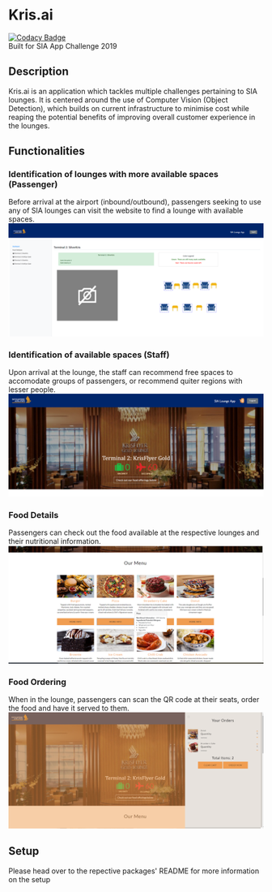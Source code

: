 # Kris.ai  
[![Codacy Badge](https://api.codacy.com/project/badge/Grade/a28ff5586b7f45cba4a1f83f02e2a3c0)](https://www.codacy.com?utm_source=github.com&amp;utm_medium=referral&amp;utm_content=JLIEW008/SIA_lounge_app&amp;utm_campaign=Badge_Grade)  
Built for SIA App Challenge 2019

## Description
Kris.ai is an application which tackles multiple challenges pertaining to SIA lounges. It is centered around the use of Computer Vision (Object Detection), which builds on current infrastructure to minimise cost while reaping the potential benefits of improving overall customer experience in the lounges.

## Functionalities

### Identification of lounges with more available spaces (Passenger)
Before arrival at the airport (inbound/outbound), passengers seeking to use any of SIA lounges can visit the website to find a lounge with available spaces.  
![Available Spaces](https://github.com/JLIEW008/SIA_lounge_app/blob/master/Available%20Spaces.PNG)

### Identification of available spaces (Staff)
Upon arrival at the lounge, the staff can recommend free spaces to accomodate groups of passengers, or recommend quiter regions with lesser people.  
![Space Availability](https://github.com/JLIEW008/SIA_lounge_app/blob/master/Space%20Availability.PNG)

### Food Details
Passengers can check out the food available at the respective lounges and their nutritional information.  
![Food Ordering](https://github.com/JLIEW008/SIA_lounge_app/blob/master/Menu.PNG)

### Food Ordering
When in the lounge, passengers can scan the QR code at their seats, order the food and have it served to them.  
![Food Ordering](https://github.com/JLIEW008/SIA_lounge_app/blob/master/Food%20Ordering.PNG)

## Setup
Please head over to the repective packages' README for more information on the setup
